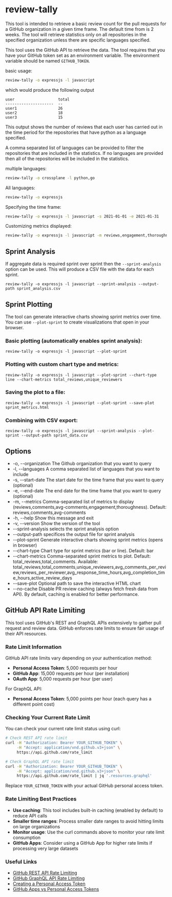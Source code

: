 # review-tally

This tool is intended to retrieve a basic review count for the pull
requests for a GitHub organization in a given time frame. The default time
from is 2 weeks. The tool will retrieve statistics only on all repositories in
the specified organization unless there are specific languages specified.

This tool uses the GitHub API to retrieve the data. The tool requires that 
you have your GitHub token set as an environment variable. The environment
variable should be named `GITHUB_TOKEN`.

basic usage:
```bash
review-tally -o expressjs -l javascript
```
 
which would produce the following output

```shell
user                   total
---------------------  --
user1                  26
user2                  18
user3                  15
```
This output shows the number of reviews that each user has carried out in the
time period for the repositories that have python as a language specified.

A comma separated list of languages can be provided to filter the repositories
that are included in the statistics. If no languages are provided then all of
the repositories will be included in the statistics.

multiple languages:
```bash
review-tally -o crossplane -l python,go
```

All languages:
```bash
review-tally -o expressjs
```

Specifying the time frame:
```bash
review-tally -o expressjs -l javascript -s 2021-01-01 -e 2021-01-31
```

Customizing metrics displayed:
```bash
review-tally -o expressjs -l javascript -m reviews,engagement,thoroughness
```

## Sprint Analysis
If aggregate data is required sprint over sprint then the `--sprint-analysis`
option can be used. This will produce a CSV file with the data for each sprint.

```shell
review-tally -o expressjs -l javascript --sprint-analysis --output-path sprint_analysis.csv
```

## Sprint Plotting
The tool can generate interactive charts showing sprint metrics over time. You can use `--plot-sprint` to create visualizations that open in your browser.

### Basic plotting (automatically enables sprint analysis):
```shell
review-tally -o expressjs -l javascript --plot-sprint
```

### Plotting with custom chart type and metrics:
```shell
review-tally -o expressjs -l javascript --plot-sprint --chart-type line --chart-metrics total_reviews,unique_reviewers
```

### Saving the plot to a file:
```shell
review-tally -o expressjs -l javascript --plot-sprint --save-plot sprint_metrics.html
```

### Combining with CSV export:
```shell
review-tally -o expressjs -l javascript --sprint-analysis --plot-sprint --output-path sprint_data.csv
```


## Options

* -o, --organization The Github organization that you want to query
* -l, --languages  A comma separated list of languages that you want to include
* -s, --start-date The start date for the time frame that you want to query (optional)
* -e, --end-date The end date for the time frame that you want to query (optional)
* -m, --metrics Comma-separated list of metrics to display (reviews,comments,avg-comments,engagement,thoroughness). Default: reviews,comments,avg-comments
* -h, --help Show this message and exit
* -v, --version Show the version of the tool
* --sprint-analysis selects the sprint analysis option
* --output-path specifices the output file for sprint analysis
* --plot-sprint Generate interactive charts showing sprint metrics (opens in browser)
* --chart-type Chart type for sprint metrics (bar or line). Default: bar
* --chart-metrics Comma-separated sprint metrics to plot. Default: total_reviews,total_comments. Available: total_reviews,total_comments,unique_reviewers,avg_comments_per_review,reviews_per_reviewer,avg_response_time_hours,avg_completion_time_hours,active_review_days
* --save-plot Optional path to save the interactive HTML chart
* --no-cache Disable PR review caching (always fetch fresh data from API). By default, caching is enabled for better performance.

## GitHub API Rate Limiting

This tool uses GitHub's REST and GraphQL APIs extensively to gather pull request and review data. GitHub enforces rate limits to ensure fair usage of their API resources.

### Rate Limit Information

GitHub API rate limits vary depending on your authentication method:

- **Personal Access Token**: 5,000 requests per hour
- **GitHub App**: 15,000 requests per hour (per installation)
- **OAuth App**: 5,000 requests per hour (per user)

For GraphQL API:
- **Personal Access Token**: 5,000 points per hour (each query has a different point cost)

### Checking Your Current Rate Limit

You can check your current rate limit status using curl:

```bash
# Check REST API rate limit
curl -H "Authorization: Bearer YOUR_GITHUB_TOKEN" \
     -H "Accept: application/vnd.github.v3+json" \
     https://api.github.com/rate_limit

# Check GraphQL API rate limit
curl -H "Authorization: Bearer YOUR_GITHUB_TOKEN" \
     -H "Accept: application/vnd.github.v3+json" \
     https://api.github.com/rate_limit | jq '.resources.graphql'
```

Replace `YOUR_GITHUB_TOKEN` with your actual GitHub personal access token.

### Rate Limiting Best Practices

- **Use caching**: This tool includes built-in caching (enabled by default) to reduce API calls
- **Smaller time ranges**: Process smaller date ranges to avoid hitting limits on large organizations
- **Monitor usage**: Use the curl commands above to monitor your rate limit consumption
- **GitHub Apps**: Consider using a GitHub App for higher rate limits if processing very large datasets

### Useful Links

- [GitHub REST API Rate Limiting](https://docs.github.com/en/rest/using-the-rest-api/rate-limits-for-the-rest-api)
- [GitHub GraphQL API Rate Limiting](https://docs.github.com/en/graphql/overview/rate-limits-and-node-limits-for-the-graphql-api)
- [Creating a Personal Access Token](https://docs.github.com/en/authentication/keeping-your-account-and-data-secure/managing-your-personal-access-tokens)
- [GitHub Apps vs Personal Access Tokens](https://docs.github.com/en/apps/creating-github-apps/about-github-apps/about-github-apps)